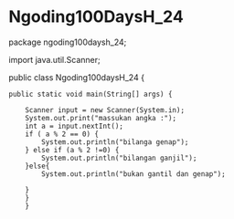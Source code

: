 # Ngoding100DaysH_24
package ngoding100daysh_24;

import java.util.Scanner;


public class Ngoding100daysH_24 {

   
    public static void main(String[] args) {
        
        Scanner input = new Scanner(System.in);
        System.out.print("massukan angka :");
        int a = input.nextInt();
        if ( a % 2 == 0) {
            System.out.println("bilanga genap");    
        } else if (a % 2 !=0) {
            System.out.println("bilangan ganjil");
        }else{
            System.out.println("bukan gantil dan genap");
            
        }
        }
        }
